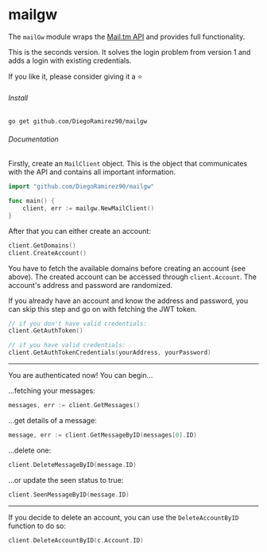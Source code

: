 # mailgw

The `mailGw` module wraps the [Mail.tm API](https://api.mail.gw) and provides full functionality. 

This is the seconds version. It solves the login problem from version 1 and adds a login with existing credentials.

If you like it, please consider giving it a :star:

###### Install

`go get github.com/DiegoRamirez90/mailgw`

###### Documentation

Firstly, create an `MailClient` object. This is the object that communicates with the API and contains all important
information.
```go
import "github.com/DiegoRamirez90/mailgw"

func main() {
    client, err := mailgw.NewMailClient()
}
```

After that you can either create an account:
```go
client.GetDomains()
client.CreateAccount()
```
You have to fetch the available domains before creating an account (see above). The created account can be accessed through `client.Account`. The account's address and password are randomized.

If you already have an account and know the address and password, you can skip this step and go on with fetching the JWT token. 
```go
// if you don't have valid credentials:
client.GetAuthToken()

// if you have valid credentials:
client.GetAuthTokenCredentials(yourAddress, yourPassword) 
```
---
You are authenticated now! You can begin...

...fetching your messages:
```go
messages, err := client.GetMessages()
```
...get details of a message:
```go
message, err := client.GetMessageByID(messages[0].ID)
```
...delete one:
```go
client.DeleteMessageByID(message.ID)
```
...or update the seen status to true:
```go
client.SeenMessageByID(message.ID)
```
---
If you decide to delete an account, you can use the `DeleteAccountByID` function to do so:
```go
client.DeleteAccountByID(c.Account.ID)
```